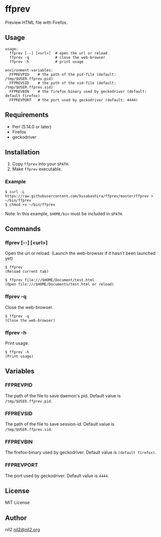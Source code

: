 ffprev
======

Preview HTML file with Firefox.

Usage
-----

```
usage:
  ffprev [--] [<url>]  # open the url or reload
  ffprev -q            # close the web-browser
  ffprev -h            # print usage

environment-variables:
  FFPREVPID    # the path of the pid-file (default: /tmp/$USER.ffprev.pid)
  FFPREVSID    # the path of the sid-file (default: /tmp/$USER.ffprev.sid)
  FFPREVBIN    # the firefox-binary used by geckodriver (default: default firefox)
  FFPREVPORT   # the port used by geckodriver (default: 4444)
```

Requirements
------------

- Perl (5.14.0 or later)
- Firefox
- geckodriver

Installation
------------

1. Copy `ffprev` into your `$PATH`.
2. Make `ffprev` executable.

### Example

```
$ curl -L https://raw.githubusercontent.com/kusabashira/ffprev/master/ffprev > ~/bin/ffprev
$ chmod +x ~/bin/ffprev
```

Note: In this example, `$HOME/bin` must be included in `$PATH`.

Commands
--------

### ffprev \[--\] \[\<url\>\]

Open the url or reload.
(Launch the web-browser if it hasn't been launched yet)

```
$ ffprev
(Reload current tab)

$ ffprev file:///$HOME/Document/test.html
(Open file:///$HOME/Documents/test.html or reload)
```

### ffprev -q

Close the web-browser.

```
$ ffprev -q
(Close the web-browser)
```

### ffprev -h

Print usage.

```
$ ffprev -h
(Print usage)
```

Variables
---------

### FFPREVPID

The path of the file to save daemon's pid.
Default value is `/tmp/$USER.ffprev.pid`.

### FFPREVSID

The path of the file to save session-id.
Default value is `/tmp/$USER.ffprev.sid`.

### FFPREVBIN

The firefox-binary used by geckodriver.
Default value is `(default firefox)`.

### FFPREVPORT

The port used by geckodriver.
Default value is `4444`.

License
-------

MIT License

Author
------

nil2 <nil2@nil2.org>
